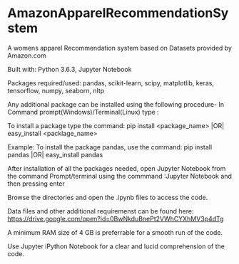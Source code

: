 # AmazonApparelRecommendationSystem

A womens apparel Recommendation system based on Datasets
provided by Amazon.com

Built with: Python 3.6.3, Jupyter Notebook


Packages required/used: pandas,
                        scikit-learn,
                        scipy,
                        matplotlib,
                        keras,
                        tensorflow,
                        numpy,
                        seaborn,
                        nltp
  
  
  
Any additional package can be installed using the following procedure-
In Command prompt(Windows)/Terminal(Linux) type : 


To install a package type the command: pip install <package_name> |OR| easy_install <packlage_name>


Example: To install the package pandas, use the command: pip install pandas |OR| easy_install pandas


After installation of all the packages needed, open Jupyter Notebook from the 
command Prompt/terminal using the commmand :Jupyter Notebook 
and then pressing enter



Browse the directories and open the .ipynb files to access the code.


Data files and other additional requiremenst can be found here:
https://drive.google.com/open?id=0BwNkduBnePt2VWhCYXhMV3p4dTg


A minimum RAM size of 4 GB is preferrable for a smooth run of the code.


Use Jupyter iPython Notebook for a clear and lucid comprehension of the code.
                                                
